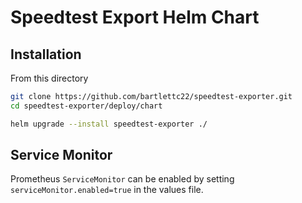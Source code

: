 # Speedtest Export Helm Chart

## Installation
From this directory
```bash
git clone https://github.com/bartlettc22/speedtest-exporter.git
cd speedtest-exporter/deploy/chart

helm upgrade --install speedtest-exporter ./
```

## Service Monitor
Prometheus `ServiceMonitor` can be enabled by setting `serviceMonitor.enabled=true` in the values file.

